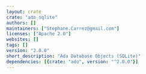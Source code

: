 ```yaml
---
layout: crate
crate: "ado_sqlite"
authors: []
maintainers: ["Stephane.Carrez@gmail.com"]
licenses: ["Apache 2.0"]
websites: []
tags: []
version: "2.0.0"
short_description: "Ada Database Objects (SQLite)"
dependencies: [{crate: "ado", version: "^2.0.0"}]
---
```



